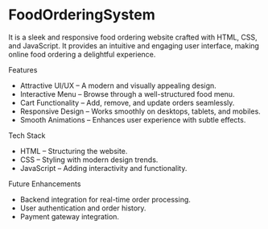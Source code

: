  
# FoodOrderingSystem

It is a sleek and responsive food ordering website crafted with HTML, CSS, and JavaScript. It provides an intuitive and engaging user interface, making online food ordering a delightful experience.  

Features  
- Attractive UI/UX – A modern and visually appealing design.  
- Interactive Menu – Browse through a well-structured food menu.  
- Cart Functionality – Add, remove, and update orders seamlessly.  
- Responsive Design – Works smoothly on desktops, tablets, and mobiles.  
- Smooth Animations – Enhances user experience with subtle effects.  

Tech Stack  
- HTML – Structuring the website.  
- CSS – Styling with modern design trends.  
- JavaScript – Adding interactivity and functionality.  

Future Enhancements  
- Backend integration for real-time order processing.  
- User authentication and order history.  
- Payment gateway integration.  

